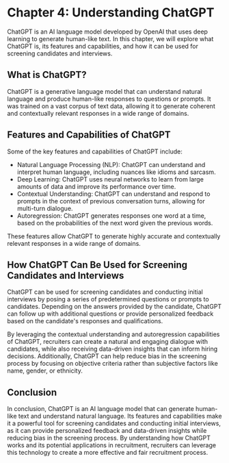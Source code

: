 Chapter 4: Understanding ChatGPT
================================

ChatGPT is an AI language model developed by OpenAI that uses deep learning to generate human-like text. In this chapter, we will explore what ChatGPT is, its features and capabilities, and how it can be used for screening candidates and interviews.

What is ChatGPT?
----------------

ChatGPT is a generative language model that can understand natural language and produce human-like responses to questions or prompts. It was trained on a vast corpus of text data, allowing it to generate coherent and contextually relevant responses in a wide range of domains.

Features and Capabilities of ChatGPT
------------------------------------

Some of the key features and capabilities of ChatGPT include:

* Natural Language Processing (NLP): ChatGPT can understand and interpret human language, including nuances like idioms and sarcasm.
* Deep Learning: ChatGPT uses neural networks to learn from large amounts of data and improve its performance over time.
* Contextual Understanding: ChatGPT can understand and respond to prompts in the context of previous conversation turns, allowing for multi-turn dialogue.
* Autoregression: ChatGPT generates responses one word at a time, based on the probabilities of the next word given the previous words.

These features allow ChatGPT to generate highly accurate and contextually relevant responses in a wide range of domains.

How ChatGPT Can Be Used for Screening Candidates and Interviews
---------------------------------------------------------------

ChatGPT can be used for screening candidates and conducting initial interviews by posing a series of predetermined questions or prompts to candidates. Depending on the answers provided by the candidate, ChatGPT can follow up with additional questions or provide personalized feedback based on the candidate's responses and qualifications.

By leveraging the contextual understanding and autoregression capabilities of ChatGPT, recruiters can create a natural and engaging dialogue with candidates, while also receiving data-driven insights that can inform hiring decisions. Additionally, ChatGPT can help reduce bias in the screening process by focusing on objective criteria rather than subjective factors like name, gender, or ethnicity.

Conclusion
----------

In conclusion, ChatGPT is an AI language model that can generate human-like text and understand natural language. Its features and capabilities make it a powerful tool for screening candidates and conducting initial interviews, as it can provide personalized feedback and data-driven insights while reducing bias in the screening process. By understanding how ChatGPT works and its potential applications in recruitment, recruiters can leverage this technology to create a more effective and fair recruitment process.
